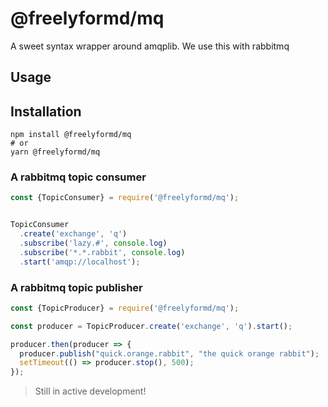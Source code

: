 # @freelyformd/mq

A sweet syntax wrapper around amqplib. We use this with rabbitmq

## Usage

## Installation

```
npm install @freelyformd/mq 
# or
yarn @freelyformd/mq
```

### A rabbitmq topic consumer

```js
const {TopicConsumer} = require('@freelyformd/mq');


TopicConsumer
  .create('exchange', 'q')
  .subscribe('lazy.#', console.log)
  .subscribe('*.*.rabbit', console.log)
  .start('amqp://localhost');

```

### A rabbitmq topic publisher

```js
const {TopicProducer} = require('@freelyformd/mq');

const producer = TopicProducer.create('exchange', 'q').start();

producer.then(producer => {
  producer.publish("quick.orange.rabbit", "the quick orange rabbit");
  setTimeout(() => producer.stop(), 500);
});
```


> Still in active development!
